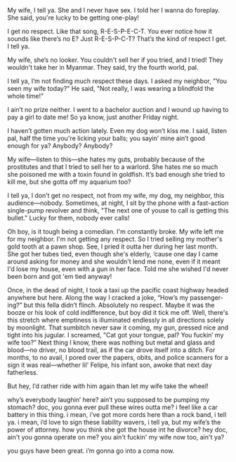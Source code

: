
My wife, I tell ya. She and I never have sex. I told her I wanna do foreplay. She said, you're lucky to be getting one-play!

I get no respect. Like that song, R-E-S-P-E-C-T. You ever notice how it sounds like there’s no E? Just R-E-S-P-C-T? That’s the kind of respect I get. I tell ya.

My wife, she’s no looker. You couldn't sell her if you tried, and I tried! They wouldn't take her in Myanmar. They said, try the fourth world, pal.

I tell ya, I’m not finding much respect these days. I asked my neighbor, "You seen my wife today?" He said, "Not really, I was wearing a blindfold the whole time!"

I ain’t no prize neither. I went to a bachelor auction and I wound up having to pay a girl to date me! So ya know, just another Friday night. 

I haven’t gotten much action lately. Even my dog won’t kiss me. I said, listen pal, half the time you're licking your balls; you sayin’ mine ain’t good enough for ya? Anybody? Anybody?

My wife—listen to this—she hates my guts, probably because of the prostitutes and that I tried to sell her to a warlord. She hates me so much she poisoned me with a toxin found in goldfish. It’s bad enough she tried to kill me, but she gotta off my aquarium too? 

I tell ya, I don’t get no respect, not from my wife, my dog, my neighbor, this audience—nobody. Sometimes, at night, I sit by the phone with a fast-action single-pump revolver and think, "The next one of youse to call is getting this bullet." Lucky for them, nobody ever calls!

Oh boy, is it tough being a comedian. I'm constantly broke. My wife left me for my neighbor. I'm not getting any respect. So I tried selling my mother's gold tooth at a pawn shop. See, I pried it outta her during her last month. She got her tubes tied, even though she's elderly, ‘cause one day I came around asking for money and she wouldn't lend me none, even if it meant I'd lose my house, even with a gun in her face. Told me she wished I'd never been born and got 'em tied anyway!

Once, in the dead of night, I took a taxi up the pacific coast highway headed anywhere but here. Along the way I cracked a joke, “How’s my passenger-ing?” but this fella didn’t flinch. Absolutely no respect. Maybe it was the booze or his look of cold indifference, but boy did it tick me off. Well, there's this stretch where emptiness is illuminated endlessly in all directions solely by moonlight. That sumbitch never saw it coming, my gun, pressed nice and tight into his jugular. I screamed, "Cat got your tongue, pal? You fuckin’ my wife too?” Next thing I know, there was nothing but metal and glass and blood—no driver, no blood trail, as if the car drove itself into a ditch. For months, to no avail, I pored over the papers, obits, and police scanners for a sign it was real—whether lil' Felipe, his infant son, awoke that next day fatherless. 

But hey, I’d rather ride with him again than let my wife take the wheel!

why’s everybody laughin’ here? ain’t you supposed to be pumping my stomach? doc, you gonna ever pull these wires outta me? i feel like a car battery in this thing. i mean, i’ve got more cords here than a rock band, i tell ya. i mean, i’d love to sign these liability wavers, i tell ya, but my wife’s the power of attorney. how you think she got the house int he divorce? hey doc, ain't you gonna operate on me? you ain't fuckin' my wife now too, ain't ya? 

you guys have been great. i’m gonna go into a coma now. 
